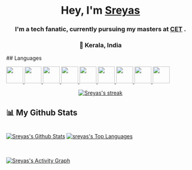 
<h1 align="center">Hey, I'm <a href="https://www.sreyas.ml/">Sreyas</a></h1> 
<h3 align="center">I'm a tech fanatic, currently pursuing my masters at <a href="https://www.cet.ac.in/">CET</a> .</h3>
<h3 align="center">📌 Kerala, India </h3>
## Languages

<p align="left"> 
    <a href="https://en.wikipedia.org/wiki/C_(programming_language)" target="_blank"> <img src="img/icon/Lang/C.png" width="45px" />  </a>
    <a href="https://www.cplusplus.com/" target="_blank"> <img src="img/icon/Lang/Cpp.png" width="45px" />  </a>  
    <a href="https://docs.microsoft.com/en-us/dotnet/csharp/" target="_blank"> <img src="img/icon/Lang/CSharp.png" width="45px" />  </a>
    <a href="https://www.java.com" target="_blank"> <img src="img/icon/Lang/Java.png" width="45px" />  </a>
    <a href="https://html.com/" target="_blank"> <img src="img/icon/Lang/HTML.png" width="45px" />  </a>
    <a href="https://en.wikipedia.org/wiki/CSS" target="_blank"> <img src="img/icon/Lang/CSS.png" width="45px" />  </a>
    <a href="https://www.javascript.com/" target="_blank"> <img src="img/icon/Lang/JS.png" width="45px" />  </a>
    <a href="https://en.wikipedia.org/wiki/SQL" target="_blank"> <img src="img/icon/Lang/SQL.png" width="45px" />  </a>
    <a href="https://www.python.org/" target="_blank"> <img src="https://img.icons8.com/fluency/2x/python.png" width="45px" />  </a>    
   
</p>



<p align="center">
    <a href="https://github.com/sreyas-sc/github-readme-streak-stats">
        <img title="🔥 Get streak stats for your profile at git.io/streak-stats" alt="Sreyas's streak" src="https://github-readme-streak-stats.herokuapp.com/?user=sreyas-sc&theme=dark&hide_border=true&stroke=0000&background=0D1117&date_format=j%20M%5B%20Y%5D&fire=0f9c08&ring=0f9c08&currStreakNum=ededed&currStreakLabel=0f9c08&sideNums=0f9c08&sideLabels=0f9c08"/>
    </a>
</p>

## 📊 My Github Stats

  <br/>
    <a href="https://github.com/sreyas-sc/github-readme-streak-stats"><img alt="Sreyas's Github Stats" src="https://github-readme-stats.vercel.app/api?username=sreyas-sc&show_icons=true&count_private=true&theme=react&hide_border=true&bg_color=0D1117" /></a>
  <a href="https://github.com/sreyas-sc/github-readme-streak-stats"><img alt="sreyas's Top Languages" src="https://github-readme-stats.vercel.app/api/top-langs/?username=sreyas-sc&langs_count=8&count_private=true&layout=compact&theme=react&hide_border=true&bg_color=0D1117" /></a>
  <br/>
  

<br/>
<br/>

<a href="https://github.com/sreyas-sc/github-readme-activity-graph"><img alt="Sreyas's Activity Graph" src="https://activity-graph.herokuapp.com/graph?username=sreyas-sc&bg_color=0126e210&color=4cba3d&line=0f9c08&point=FFFFF&hide_border=true" /></a> 

<br/>
<br/>

